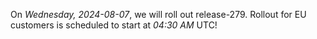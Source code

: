 On *Wednesday, 2024-08-07*, we will roll out release-279.
Rollout for EU customers is scheduled to start at *04:30 AM* UTC!
